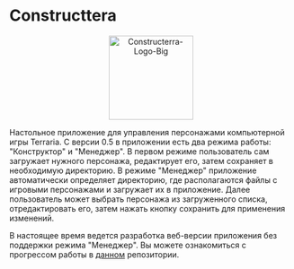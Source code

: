# Constructtera

<div align="center">
  <a href="https://ibb.co/bN2nfCJ"><img src="https://i.ibb.co/P198SPQ/Constructerra-Logo-Big.png" alt="Constructerra-Logo-Big" height="150" border="0"></a>
</div>

Настольное приложение для управления персонажами компьютерной игры Terraria. С версии 0.5 в приложении есть два режима работы: "Конструктор" и "Менеджер". В первом режиме пользователь сам загружает нужного персонажа, редактирует его, затем сохраняет в необходимую директорию. В режиме "Менеджер" приложение автоматически определяет директорию, где располагаются файлы с игровыми персонажами и загружает их в приложение. Далее пользователь может выбрать персонажа из загруженного списка, отредактировать его, затем нажать кнопку сохранить для применения изменений.

В настоящее время ведется разработка веб-версии приложения без поддержки режима "Менеджер". Вы можете ознакомиться с прогрессом работы в [данном](https://github.com/Sevriukoff/ConstructterraWeb) репозитории.
